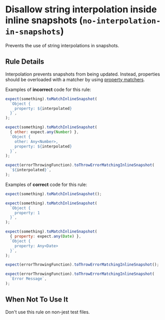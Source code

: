# Disallow string interpolation inside inline snapshots (`no-interpolation-in-snapshots`)

Prevents the use of string interpolations in snapshots.

## Rule Details

Interpolation prevents snapshots from being updated. Instead, properties should
be overloaded with a matcher by using
[property matchers](https://jestjs.io/docs/en/snapshot-testing#property-matchers).

Examples of **incorrect** code for this rule:

```js
expect(something).toMatchInlineSnapshot(
  `Object {
    property: ${interpolated}
  }`,
);

expect(something).toMatchInlineSnapshot(
  { other: expect.any(Number) },
  `Object {
    other: Any<Number>,
    property: ${interpolated}
  }`,
);

expect(errorThrowingFunction).toThrowErrorMatchingInlineSnapshot(
  `${interpolated}`,
);
```

Examples of **correct** code for this rule:

```js
expect(something).toMatchInlineSnapshot();

expect(something).toMatchInlineSnapshot(
  `Object {
    property: 1
  }`,
);

expect(something).toMatchInlineSnapshot(
  { property: expect.any(Date) },
  `Object {
    property: Any<Date>
  }`,
);

expect(errorThrowingFunction).toThrowErrorMatchingInlineSnapshot();

expect(errorThrowingFunction).toThrowErrorMatchingInlineSnapshot(
  `Error Message`,
);
```

## When Not To Use It

Don't use this rule on non-jest test files.
